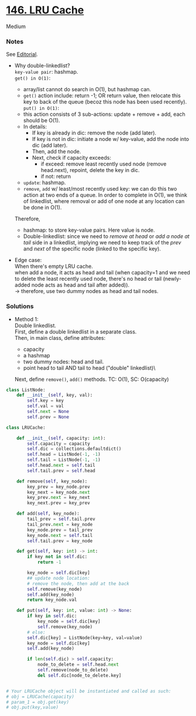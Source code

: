 # [146. LRU Cache](https://leetcode.com/problems/lru-cache/description/?envType=study-plan-v2&envId=top-interview-150)

Medium

### Notes
See [Editorial](https://leetcode.com/problems/lru-cache/editorial/?envType=study-plan-v2&envId=top-interview-150).

- Why double-linkedlist?\
  `key-value pair`: hashmap.\
  `get() in O(1)`:
  - array/list cannot do search in O(1), but hashmap can.
  - `get()` action include: return -1; OR return value, then relocate this key to back of the queue (becoz this node has been used recently).
  `put() in O(1)`: 
  - this action consists of 3 sub-actions: update + remove + add, each should be O(1).
  - In details:
    - If key is already in dic: remove the node (add later).
    - If key is not in dic: initiate a node w/ key-value, add the node into dic (add later).
    - Then, add the node.
    - Next, check if capacity exceeds:
      - if exceed: remove least recently used node (remove head.next), repoint, delete the key in dic.
      - if not: return
  - `update`: hashmap.
  - `remove`, `add` w/ least/most recently used key: we can do this two action at two ends of a queue.
    In order to complete in O(1), we think of linkedlist,
    where removal or add of one node at any location can be done in O(1).

  Therefore, 
  - hashmap: to store key-value pairs. Here value is node.
  - Double-linkedlist: since we need to *remove at head* or *add a node at tail* side in a linkedlist, implying we need to keep track of
    the *prev* and *next* of the specific node (linked to the specific key).

- Edge case:\
  When there's empty LRU cache.\
  when add a node, it acts as head and tail (when capacity=1 and we need to delete the least recently used node, there's no head or tail
  (newly-added node acts as head and tail after added)).\
  -> therefore, use two dummy nodes as head and tail nodes.

### Solutions

- Method 1:\
  Double linkedlist.\
  First, define a double linkedlist in a separate class.\
  Then, in main class, define attributes:
  - capacity
  - a hashmap
  - two dummy nodes: head and tail.
  - point head to tail AND tail to head ("double" linkedlist)\
  
  Next, define `remove()`, `add()` methods.
  TC: O(1), SC: O(capacity)
```python
class ListNode:
    def __init__(self, key, val):
        self.key = key
        self.val = val
        self.next = None
        self.prev = None

class LRUCache:

    def __init__(self, capacity: int):
        self.capacity = capacity
        self.dic = collections.defaultdict()
        self.head = ListNode(-1, -1)
        self.tail = ListNode(-1, -1)
        self.head.next = self.tail
        self.tail.prev = self.head

    def remove(self, key_node):
        key_prev = key_node.prev
        key_next = key_node.next
        key_prev.next = key_next
        key_next.prev = key_prev

    def add(self, key_node):
        tail_prev = self.tail.prev
        tail_prev.next = key_node
        key_node.prev = tail_prev
        key_node.next = self.tail
        self.tail.prev = key_node

    def get(self, key: int) -> int:
        if key not in self.dic:
            return -1

        key_node = self.dic[key]
        ## update node location:
        # remove the node, then add at the back
        self.remove(key_node)
        self.add(key_node)
        return key_node.val

    def put(self, key: int, value: int) -> None:
        if key in self.dic:
            key_node = self.dic[key]
            self.remove(key_node)
        # else:
        self.dic[key] = ListNode(key=key, val=value)
        key_node = self.dic[key]
        self.add(key_node)

        if len(self.dic) > self.capacity:
            node_to_delete = self.head.next
            self.remove(node_to_delete)
            del self.dic[node_to_delete.key]


# Your LRUCache object will be instantiated and called as such:
# obj = LRUCache(capacity)
# param_1 = obj.get(key)
# obj.put(key,value)
```
